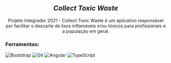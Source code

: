   <h2 align="center"><em>Collect Toxic Waste</em></h2>
<p align='center'>

  <p align='center'>
  Projeto Integrador 2021 - Collect Toxic Waste é um aplicativo responsável por facilitar o descarte de lixos inflamáveis e/ou tóxicos para profissionais e a população em geral.
</p>
<p align="center">
  
 ### Ferramentas:
  
  ![Bootstrap](https://img.shields.io/badge/-Bootstrap-%232c3e50?style=flat-square&logo=Bootstrap)
  ![Git](https://img.shields.io/badge/-Git-%232c3e50?style=flat-square&logo=git)
  ![Angular](https://img.shields.io/badge/-Angular-%232c3e50?style=flat-square&logo=angularjs)
  ![TypeScript](https://img.shields.io/badge/-TypeScript-%232c3e50?style=flat-square&logo=TypeScript)
